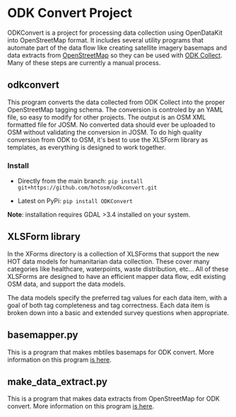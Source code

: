 # ODK Convert Project

ODKConvert is a project for processing data collection using
OpenDataKit into OpenStreetMap format. It includes several utility
programs that automate part of the data flow like creating satellite
imagery basemaps and data extracts from
[OpenStreetMap](https://www.openstreetmap.org) so they can be
used with [ODK Collect](https://www.getodk.org). Many of these steps
are currently a manual process.

## odkconvert

This program converts the data collected from ODK Collect into
the proper OpenStreetMap tagging schema. The conversion is controled
by an YAML file, so easy to modify for other projects. The output is
an OSM XML formatted file for JOSM. No converted data should ever be
uploaded to OSM without validating the conversion in JOSM. To do high
quality conversion from ODK to OSM, it's best to use the XLSForm
library as templates, as everything is designed to work together.

### Install

- Directly from the main branch:
`pip install git+https://github.com/hotosm/odkconvert.git`

- Latest on PyPi:
`pip install ODKConvert`

**Note**: installation requires GDAL >3.4 installed on your system.

## XLSForm library

In the XForms directory  is a collection of XLSForms that support the
new HOT data models for humanitarian data collection. These cover
many categories like healthcare, waterpoints, waste distribution,
etc... All of these XLSForms are designed to have an efficient mapper
data flow, edit existing OSM data, and support the data models.

The data models specify the preferred tag values for each data item,
with a goal of both tag completeness and tag correctness. Each data item
is broken down into a basic and extended survey questions when
appropriate.

## basemapper.py

This is a program that makes mbtiles basemaps for ODK convert. More
information on this program [is here](docs/programs.md).

## make_data_extract.py

This is a program that makes data extracts from OpenStreetMap for ODK
convert. More information on this program [is here](docs/programs.md).

